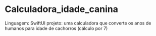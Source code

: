 # Calculadora_idade_canina

Linguagem: SwiftUI 
projeto: uma calculadora que converte os anos de humanos para idade de cachorros (cálculo por 7)
